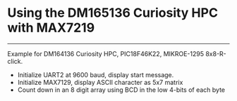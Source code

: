 # Using the DM165136 Curiosity HPC with MAX7219
-----------------------------------

Example for DM164136 Curiosity HPC, PIC18F46K22, MIKROE-1295 8x8-R-click.

- Initialize UART2 at 9600 baud, display start message.
- Initialize MAX7129, display ASCII character as 5x7 matrix
- Count down in an 8 digit array using BCD in the low 4-bits of each byte